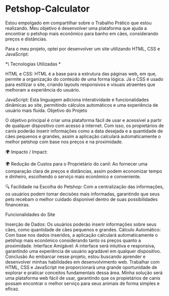 # Petshop-Calculator
Estou empolgado em compartilhar sobre o Trabalho Prático que estou realizando. Meu objetivo é desenvolver uma plataforma que ajuda a encontrar o petshop mais econômico para banho em cães, considerando preços e distâncias.

Para o meu projeto, optei por desenvolver um site utilizando HTML, CSS e JavaScript:

*\ Tecnologias Utilizadas *

HTML e CSS: HTML é a base para a estrutura das páginas web, em que, permite a organização do conteúdo de uma forma lógica. Já o CSS é usado para estilizar o site, criando layouts responsivos e visuais atraentes que melhoram a experiência do usuário.

JavaScript: Esta linguagem adiciona interatividade e funcionalidades dinâmicas ao site, permitindo cálculos automáticos e uma experiência de usuário mais fluida.
Objetivo do Projeto

O objetivo principal é criar uma plataforma fácil de usar e acessível a partir de qualquer dispositivo com acesso à internet. Com isso, os propietários de canis poderão inserir informações como a data desejada e a quantidade de cães pequenos e grandes, assim a aplicação calculará automaticamente o melhor petshop com base nos preços e na proximidade.

🌍 Impacto / Impact:

🌍 Redução de Custos para o Proprietário do canil: Ao fornecer uma comparação clara de preços e distâncias, assim podem economizar tempo e dinheiro, escolhendo o serviço mais econômico e conveniente.

🔍 Facilidade na Escolha do Petshop: Com a centralização das informações, os usuários podem tomar decisões mais informadas, garantindo que seus pets recebam o melhor cuidado disponível dentro de suas possibilidades financeiras.

Funcionalidades do Site

Inserção de Dados: Os usuários poderão inserir informações sobre seus cães, como quantidade de cães pequenos e grandes.
Cálculo Automático: Com base nos dados inseridos, a aplicação calculará automaticamente o petshop mais econômico considerando tanto os preços quanto a proximidade.
Interface Amigável: A interface será intuitiva e responsiva, garantindo uma experiência de usuário agradável em qualquer dispositivo.
Conclusão
Ao embarcar nesse projeto, estou buscando aprender e desenvolver minhas habilidades em desenvolvimento web. Trabalhar com HTML, CSS e JavaScript me proporcionará uma grande oportunidade de explorar e praticar conceitos fundamentais dessa área. Minha solução será uma plataforma web fácil de usar, garantindo que os propietários de canis possam encontrar o melhor serviço para seus animais de forma simples e eficaz.
